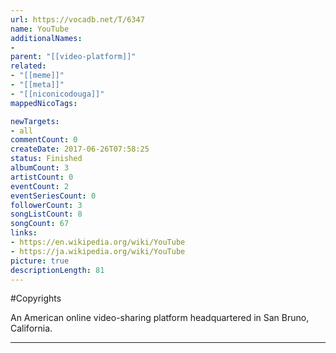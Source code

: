 ```yaml
---
url: https://vocadb.net/T/6347
name: YouTube
additionalNames: 
- 
parent: "[[video-platform]]"
related:
- "[[meme]]"
- "[[meta]]"
- "[[niconicodouga]]"
mappedNicoTags:

newTargets:
- all
commentCount: 0
createDate: 2017-06-26T07:58:25
status: Finished
albumCount: 3
artistCount: 0
eventCount: 2
eventSeriesCount: 0
followerCount: 3
songListCount: 8
songCount: 67
links: 
- https://en.wikipedia.org/wiki/YouTube
- https://ja.wikipedia.org/wiki/YouTube
picture: true
descriptionLength: 81
---
```


#Copyrights

An American online video-sharing platform headquartered in San Bruno, California.

---

